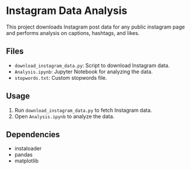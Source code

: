 # Instagram Data Analysis
This project downloads Instagram post data for any public instagram page and performs analysis on captions, hashtags, and likes.

## Files
- `download_instagram_data.py`: Script to download Instagram data.
- `Analysis.ipynb`: Jupyter Notebook for analyzing the data.
- `stopwords.txt`: Custom stopwords file.

## Usage
1. Run `download_instagram_data.py` to fetch Instagram data.
2. Open `Analysis.ipynb` to analyze the data.

## Dependencies
- instaloader
- pandas
- matplotlib
